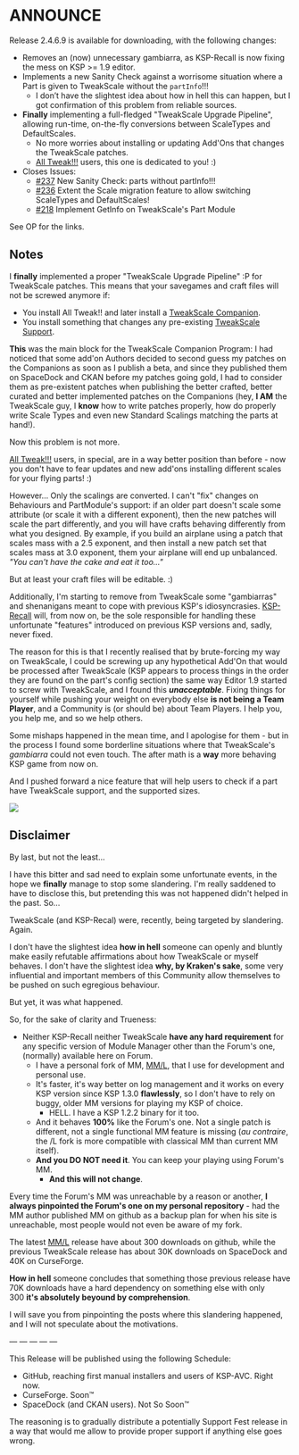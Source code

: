 # ANNOUNCE

Release 2.4.6.9 is available for downloading, with the following changes:

+ Removes an (now) unnecessary gambiarra, as KSP-Recall is now fixing the mess on KSP >= 1.9 editor.
+ Implements a new Sanity Check against a worrisome situation where a Part is given to TweakScale without the `partInfo`!!!
	- I don’t have the slightest idea about how in hell this can happen, but I got confirmation of this problem from reliable sources.
+ **Finally** implementing a full-fledged "TweakScale Upgrade Pipeline", allowing run-time, on-the-fly conversions between ScaleTypes and DefaultScales.
	- No more worries about installing or updating Add'Ons that changes the TweakScale patches.
	+ [All Tweak!!!](https://forum.kerbalspaceprogram.com/index.php?/topic/182700-111x-all-tweak-07-23rdoctober2019/) users, this one is dedicated to you! :)
+ Closes Issues:
	- [#237](https://github.com/net-lisias-ksp/TweakScale/issues/237) New Sanity Check: parts without partInfo!!!
	- [#236](https://github.com/net-lisias-ksp/TweakScale/issues/236) Extent the Scale migration feature to allow switching ScaleTypes and DefaultScales!
	- [#218](https://github.com/net-lisias-ksp/TweakScale/issues/218) Implement GetInfo on TweakScale's Part Module

See OP for the links.

## Notes

I **finally** implemented a proper "TweakScale Upgrade Pipeline" :P for TweakScale patches. This means that your savegames and craft files will not be screwed anymore if:

* You install All Tweak!! and later install a [TweakScale Companion](https://forum.kerbalspaceprogram.com/index.php?/topic/192216-tweakscale-companion-program-2021-1016/).
* You install something that changes any pre-existing [TweakScale Support](https://forum.kerbalspaceprogram.com/index.php?/topic/192216-tweakscale-companion-program-2021-1016/).

**This** was the main block for the TweakScale Companion Program: I had noticed that some add'on Authors decided to second guess my patches on the Companions as soon as I publish a beta, and since they published them on SpaceDock and CKAN before my patches going gold, I had to consider them as pre-existent patches when publishing the better crafted, better curated and better implemented patches on the Companions (hey, **I AM** the TweakScale guy, I **know** how to write patches properly, how do properly write Scale Types and even new Standard Scalings matching the parts at hand!).

Now this problem is not more.

[All Tweak!!!](https://forum.kerbalspaceprogram.com/index.php?/topic/182700-111x-all-tweak-07-23rdoctober2019/) users, in special, are in a way better position than before - now you don't have to fear updates and new add'ons installing different scales for your flying parts! :)

However… Only the scalings are converted. I can't "fix" changes on Behaviours and PartModule's support: if an older part doesn't scale some attribute (or scale it with a different exponent), then the new patches will scale the part differently, and you will have crafts behaving differently from what you designed. By example, if you build an airplane using a patch that scales mass with a 2.5 exponent, and then install a new patch set that scales mass at 3.0 exponent, them your airplane will end up unbalanced. *"You can't have the cake and eat it too…"*

But at least your craft files will be editable. :)

Additionally, I'm starting to remove from TweakScale some "gambiarras" and shenanigans meant to cope with previous KSP's idiosyncrasies. [KSP-Recall](https://forum.kerbalspaceprogram.com/index.php?/topic/192048-18/) will, from now on, be the sole responsible for handling these unfortunate "features" introduced on previous KSP versions and, sadly, never fixed.

The reason for this is that I recently realised that by brute-forcing my way on TweakScale, I could be screwing up any hypothetical Add'On that would be processed after TweakScale (KSP appears to process things in the order they are found on the part's config section) the same way Editor 1.9 started to screw with TweakScale, and I found this **_unacceptable_**. Fixing things for yourself while pushing your weight on everybody else **is not being a Team Player**, and a Community is (or should be) about Team Players. I help you, you help me, and so we help others.

Some mishaps happened in the mean time, and I apologise for them - but in the process I found some borderline situations where that TweakScale's *gambiarra* could not even touch. The after math is a **way** more behaving KSP game from now on.

And I pushed forward a nice feature that will help users to check if a part have TweakScale support, and the supported sizes. 

![](https://user-images.githubusercontent.com/64334/159203682-5e46d0cf-b151-4574-8ad4-e1698d3c7420.png)

## Disclaimer

By last, but not the least...

I have this bitter and sad need to explain some unfortunate events, in the hope we **finally** manage to stop some slandering. I'm really saddened to have to disclose this, but pretending this was not happened didn't helped in the past. So… 

TweakScale (and KSP-Recal) were, recently, being targeted by slandering. Again.

I don't have the slightest idea **how in hell** someone can openly and bluntly make easily refutable affirmations about how TweakScale or myself behaves. I don't have the slightest idea **why, by Kraken's sake**, some very influential and important members of this Community allow themselves to be pushed on such egregious behaviour.

But yet, it was what happened.

So, for the sake of clarity and Trueness:

* Neither KSP-Recall neither TweakScale **have any hard requirement** for any specific version of Module Manager other than the Forum's one, (normally) available here on Forum.
	+ I have a personal fork of MM, [MM/L](https://github.com/net-lisias-ksp/ModuleManager), that I use for development and personal use.
	+ It's faster, it's way better on log management and it works on every KSP version since KSP 1.3.0 **flawlessly**, so I don't have to rely on buggy, older MM versions for playing my KSP of choice.
		- HELL. I have a KSP 1.2.2 binary for it too. 
	+ And it behaves **100%** like the Forum's one. Not a single patch is different, not a single functional MM feature is missing (*au contraire*, the /L fork is more compatible with classical MM than current MM itself).
	+ **And you DO NOT need it**. You can keep your playing using Forum's MM.
		- **And this will not change**.

Every time the Forum's MM was unreachable by a reason or another, **I always pinpointed the Forum's one on my personal repository** - had the MM author published MM on github as a backup plan for when his site is unreachable, most people would not even be aware of my fork.

The latest [MM/L](https://github.com/net-lisias-ksp/ModuleManager) release have about 300 downloads on github, while the previous TweakScale release has about 30K downloads on SpaceDock and 40K on CurseForge.

**How in hell** someone concludes that something those previous release have 70K downloads have a hard dependency on something else with only 300 **it's absolutely beyound by comprehension**.

I will save you from pinpointing the posts where this slandering happened, and I will not speculate about the motivations.

— — — — —

This Release will be published using the following Schedule:

* GitHub, reaching first manual installers and users of KSP-AVC. Right now.
* CurseForge. Soon™
* SpaceDock (and CKAN users). Not So Soon™

The reasoning is to gradually distribute a potentially Support Fest release in a way that would me allow to provide proper support if anything else goes wrong.
